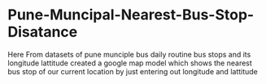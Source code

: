 # Pune-Muncipal-Nearest-Bus-Stop-Disatance
Here From datasets of pune munciple bus daily routine bus stops and its longitude lattitude created a google map model which shows the nearest bus stop of our current location by just entering out longitude and lattitude
